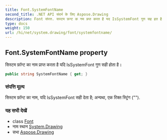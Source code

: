 ```yaml
---
title: Font.SystemFontName
second_title: .NET API संदर्भ के लिए Aspose.Drawing
description: Font संपत्त. सस्टम फ़न्ट क नम प्रप्त करत है यद IsSystemFont गुण सह हत है
type: docs
weight: 150
url: /hi/net/system.drawing/font/systemfontname/
---
```

## Font.SystemFontName property

सिस्टम फ़ॉन्ट का नाम प्राप्त करता है यदि IsSystemFont गुण सही होता है।

```csharp
public string SystemFontName { get; }
```

### संपत्ति मूल्य

सिस्टम फ़ॉन्ट का नाम, यदि IsSystemFont सही देता है; अन्यथा, एक रिक्त स्ट्रिंग ("").

### यह सभी देखें

* class [Font](../)
* नाम स्थान [System.Drawing](../../font/)
* सभा [Aspose.Drawing](../../../)


